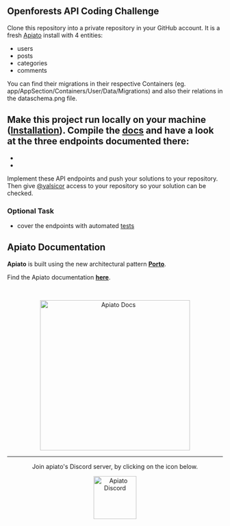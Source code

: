 ## Openforests API Coding Challenge

Clone this repository into a private repository in your GitHub account. It is a fresh [Apiato](https://apiato.io/docs/) install with 4 entities:

- users
- posts
- categories
- comments

You can find their migrations in their respective Containers (eg. app/AppSection/Containers/User/Data/Migrations) and also their relations in the dataschema.png file. 

Make this project run locally on your machine ([Installation](https://apiato.io/docs/getting-started/installation)).
Compile the [docs](https://apiato.io/docs/additional-features/documentation) and have a look at the three endpoints documented there:
-
-
-

Implement these API endpoints and push your solutions to your repository. Then give [@yalsicor](https://github.com/yalsicor) access to your repository so your solution can be checked.

### Optional Task
- cover the endpoints with automated [tests](http://apiato.io/docs/optional-components/tests/)



## Apiato Documentation

**Apiato** is built using the new architectural pattern **[Porto](https://github.com/Mahmoudz/Porto)**.

Find the Apiato documentation **[here]((https://apiato.io/docs/))**.

<br>

<p align="center">
	<a href="http://apiato.io/docs/">
	   <img src="https://github.com/apiato/documentation/blob/master/images/documentation-button.png" width=350px" alt="Apiato Docs"/>
	</a>
</p>

---

<p align="center">Join apiato's Discord server, by clicking on the icon below.</p>


<p align="center">
	<a href="https://discord.gg/ryPcV4KM5k">
        <img src="https://github.com/apiato/documentation/blob/master/images/discord-apiato-icon.png" width=100px" alt="Apiato Discord"/>
	</a>
</p>
